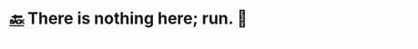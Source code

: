 # [:back:][back] There is nothing here; run\. :running: &#8203;

>>>>>>>>>>>>>>>>>>>>>>>>>>>>>>---

[back]: README.md "ReadMe"
